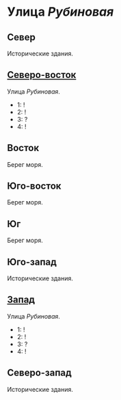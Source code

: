 # Улица *Рубиновая*

## Север

Исторические здания.

## [Северо-восток](./575135.md)

Улица *Рубиновая*.

* 1:    !
* 2:    !
* 3:    ?
* 4:    !

## Восток

Берег моря.

## Юго-восток

Берег моря.

## Юг

Берег моря.

## Юго-запад

Исторические здания.

## [Запад](./530140.md)

Улица *Рубиновая*.

* 1:    !
* 2:    !
* 3:    ?
* 4:    !

## Северо-запад

Исторические здания.
